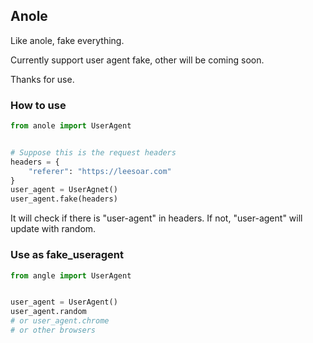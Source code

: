 ## Anole

Like anole, fake everything.

Currently support user agent fake, other will be coming soon.

Thanks for use.


### How to use
```python
from anole import UserAgent


# Suppose this is the request headers
headers = {
    "referer": "https://leesoar.com"
}
user_agent = UserAgnet()
user_agent.fake(headers)
```

It will check if there is "user-agent" in headers. If not, "user-agent" will update with random.

### Use as fake_useragent
```python
from angle import UserAgent


user_agent = UserAgent()
user_agent.random
# or user_agent.chrome
# or other browsers
```
